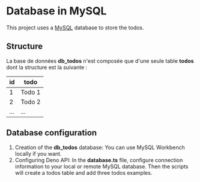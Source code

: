 # Database in MySQL
This project uses a [MySQL](https://deno.land/x/mysql@v2.11.0) database to store the todos.

## Structure
La base de données **db_todos** n'est composée que d'une seule table **todos** dont la structure est la suivante :

| id | todo |
| --- | ----------- |
| 1 | Todo 1 |
| 2 | Todo 2 |
| ... | ... |

## Database configuration
1. Creation of the **db_todos** database:
You can use MySQL Workbench locally if you want.
2. Configuring Deno API:
In the **database.ts** file, configure connection information to your local or remote MySQL database.
Then the scripts will create a todos table and add three todos examples.
